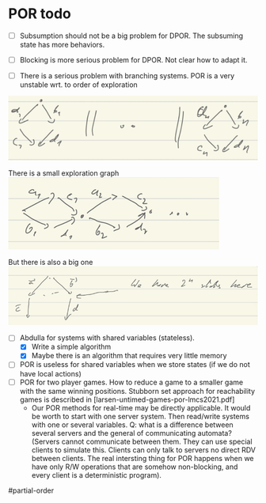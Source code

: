 # POR todo

- [ ] Subsumption should not be a big problem for DPOR. The subsuming state has
  more behaviors.
- [ ] Blocking is more serious problem for DPOR. Not clear how to adapt it.

- [ ] There is a serious problem with branching systems. POR is a very unstable
  wrt. to order of exploration

![picture 3](images/3953a45ec97a1ae7ddd0fb2c76dd02fe1eed2f9887c08691ff033b3c6afc3974.png)  

There is a small exploration graph
![picture 4](images/5cf3c403dbe6b62f9b6a013d5bb7a82f4d5873a55fb688ea8632e0216287c908.png)  

But there is also a big one
![picture 5](images/e98f3921936298341c0557de1c33d8110432dece1ed2258e603059c9fba91808.png)  

- [ ] Abdulla for systems with shared variables (stateless). 
  - [X] Write a simple algorithm
  - [X] Maybe there is an algorithm that requires very little memory
- [ ] POR is useless for shared variables when we store states (if we do not
  have local actions)
- [ ] POR for two player games. How to reduce a game to a smaller game with the
  same winning positions. Stubborn set approach for reachability games is
  described in [larsen-untimed-games-por-lmcs2021.pdf]
  - Our POR methods for real-time may be directly applicable. It would be worth
    to start with one server system. Then read/write systems with one or several
    variables. Q: what is a difference between several servers and the general
    of communicating automata? 
    (Servers cannot communicate between them. They can use special clients to
    simulate this. Clients can only talk to servers no direct RDV between
    clients. The real intersting thing for POR happens when we have only R/W
    operations that are somehow non-blocking, and every client is a
    deterministic program).

#partial-order